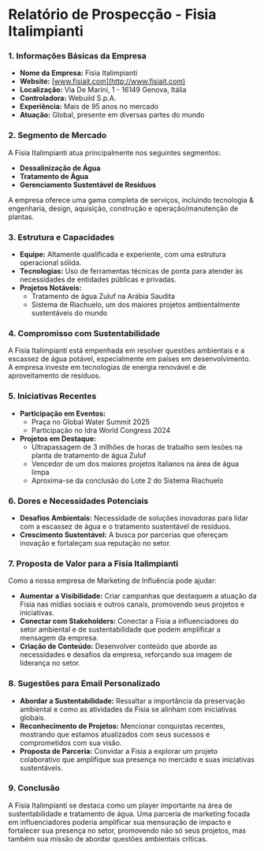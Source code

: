 # Relatório de Prospecção - Fisia Italimpianti

### 1. Informações Básicas da Empresa
- **Nome da Empresa:** Fisia Italimpianti
- **Website:** [www.fisiait.com](http://www.fisiait.com)
- **Localização:** Via De Marini, 1 - 16149 Genova, Itália
- **Controladora:** Webuild S.p.A.
- **Experiência:** Mais de 95 anos no mercado
- **Atuação:** Global, presente em diversas partes do mundo

### 2. Segmento de Mercado
A Fisia Italimpianti atua principalmente nos seguintes segmentos:
- **Dessalinização de Água**
- **Tratamento de Água**
- **Gerenciamento Sustentável de Resíduos**

A empresa oferece uma gama completa de serviços, incluindo tecnologia & engenharia, design, aquisição, construção e operação/manutenção de plantas.

### 3. Estrutura e Capacidades
- **Equipe:** Altamente qualificada e experiente, com uma estrutura operacional sólida.
- **Tecnologias:** Uso de ferramentas técnicas de ponta para atender às necessidades de entidades públicas e privadas.
- **Projetos Notáveis:** 
  - Tratamento de água Zuluf na Arábia Saudita
  - Sistema de Riachuelo, um dos maiores projetos ambientalmente sustentáveis do mundo

### 4. Compromisso com Sustentabilidade
A Fisia Italimpianti está empenhada em resolver questões ambientais e a escassez de água potável, especialmente em países em desenvolvimento. A empresa investe em tecnologias de energia renovável e de aproveitamento de resíduos.

### 5. Iniciativas Recentes
- **Participação em Eventos:** 
  - Praça no Global Water Summit 2025
  - Participação no Idra World Congress 2024
- **Projetos em Destaque:**
  - Ultrapassagem de 3 milhões de horas de trabalho sem lesões na planta de tratamento de água Zuluf
  - Vencedor de um dos maiores projetos italianos na área de água limpa
  - Aproxima-se da conclusão do Lote 2 do Sistema Riachuelo

### 6. Dores e Necessidades Potenciais
- **Desafios Ambientais:** Necessidade de soluções inovadoras para lidar com a escassez de água e o tratamento sustentável de resíduos.
- **Crescimento Sustentável:** A busca por parcerias que ofereçam inovação e fortaleçam sua reputação no setor.

### 7. Proposta de Valor para a Fisia Italimpianti
Como a nossa empresa de Marketing de Influência pode ajudar:
- **Aumentar a Visibilidade:** Criar campanhas que destaquem a atuação da Fisia nas mídias sociais e outros canais, promovendo seus projetos e iniciativas.
- **Conectar com Stakeholders:** Conectar a Fisia a influenciadores do setor ambiental e de sustentabilidade que podem amplificar a mensagem da empresa.
- **Criação de Conteúdo:** Desenvolver conteúdo que aborde as necessidades e desafios da empresa, reforçando sua imagem de liderança no setor.

### 8. Sugestões para Email Personalizado
- **Abordar a Sustentabilidade:** Ressaltar a importância da preservação ambiental e como as atividades da Fisia se alinham com iniciativas globais.
- **Reconhecimento de Projetos:** Mencionar conquistas recentes, mostrando que estamos atualizados com seus sucessos e comprometidos com sua visão.
- **Proposta de Parceria:** Convidar a Fisia a explorar um projeto colaborativo que amplifique sua presença no mercado e suas iniciativas sustentáveis.

### 9. Conclusão
A Fisia Italimpianti se destaca como um player importante na área de sustentabilidade e tratamento de água. Uma parceria de marketing focada em influenciadores poderia amplificar sua mensuração de impacto e fortalecer sua presença no setor, promovendo não só seus projetos, mas também sua missão de abordar questões ambientais críticas.